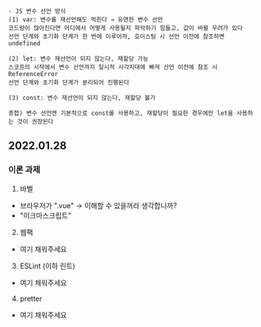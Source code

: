 ~~~
- JS 변수 선언 방식
(1) var: 변수를 재선언해도 먹힌다 → 유연한 변수 선언
코드량이 많아진다면 어디에서 어떻게 사용될지 파악하기 힘들고, 값이 바뀔 우려가 있다
선언 단계와 초기화 단계가 한 번에 이루어져, 호이스팅 시 선언 이전에 참조하면 undefined

(2) let: 변수 재선언이 되지 않는다, 재할당 가능
스코프의 시작에서 변수 선언까지 일시적 사각지대에 빠져 선언 이전에 참조 시 ReferenceError
선언 단계와 초기화 단계가 분리되어 진행된다

(3) const: 변수 재선언이 되지 않는다, 재할당 불가

종합) 변수 선언엔 기본적으로 const를 사용하고, 재할당이 필요한 경우에만 let을 사용하는 것이 권장된다
~~~

## 2022.01.28

### 이론 과제 

1. 바벨
- 브라우저가 ".vue" -> 이해할 수 있을꺼라 생각합니까?
- "이크마스크립트"

2. 웹팩
- 여기 채워주세요

3. ESLint (이하 린트)
- 여기 채워주세요

4. pretter
- 여기 채워주세요